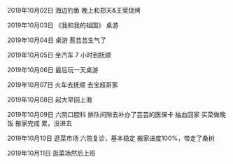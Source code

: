 2019年10月02日
海边钓鱼
晚上和郑天&王莹烧烤

2019年10月03日
《我和我的祖国》
桌游

2019年10月04日
桌游
惹芸芸生气了

2019年10月05日
坐汽车 7 小时到抚顺

2019年10月06日
最后玩一天桌游

2019年10月07日
火车去抚顺
去宝超哥家

2019年10月08日
起大早回上海

2019年10月09日
六院口腔科
排队间隙去补办了芸芸的医保卡
抽血回家
买菜做晚饭
搬家完成
累，没进去

2019年10月10日
逛菜市场
六院复诊，基本稳定
搬家进度100%，带走了桑树

2019年10月11日
逛菜场然后上班